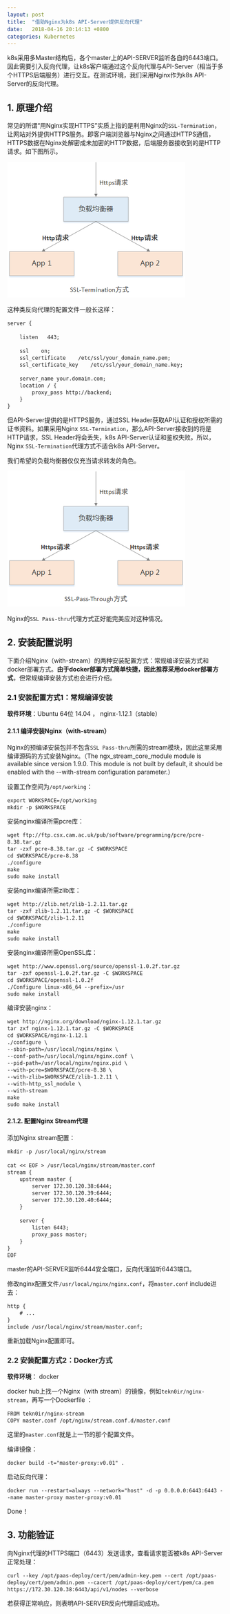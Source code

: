 ```yaml
---
layout: post
title:  "借助Nginx为k8s API-Server提供反向代理"
date:   2018-04-16 20:14:13 +0800
categories: Kubernetes
---
```



k8s采用多Master结构后，各个master上的API-SERVER监听各自的6443端口。因此需要引入反向代理，让k8s客户端通过这个反向代理与API-Server（相当于多个HTTPS后端服务）进行交互。在测试环境，我们采用Nginx作为k8s API-Server的反向代理。    

## 1. 原理介绍

常见的所谓“用Nginx实现HTTPS”实质上指的是利用Nginx的``SSL-Termination``，让网站对外提供HTTPS服务。即客户端浏览器与Nginx之间通过HTTPS通信，HTTPS数据在Nginx处解密成未加密的HTTP数据，后端服务器接收到的是HTTP请求。如下图所示。    

![SSL-Termination.png](https://raw.githubusercontent.com/moshucong/blog/master/images/SSL-Termination.png)

这种类反向代理的配置文件一般长这样：
```
server {

    listen   443;

    ssl    on;
    ssl_certificate    /etc/ssl/your_domain_name.pem;
    ssl_certificate_key    /etc/ssl/your_domain_name.key;

    server_name your.domain.com;
    location / {
        proxy_pass http://backend;
    }
}
```

但API-Server提供的是HTTPS服务，通过SSL Header获取API认证和授权所需的证书资料。如果采用Nginx ``SSL-Termination``，那么API-Server接收到的将是HTTP请求，SSL Header将会丢失，k8s API-Server认证和鉴权失败。所以，Nginx ``SSL-Termination``代理方式不适合k8s API-Server。



我们希望的负载均衡器仅仅充当请求转发的角色。

![SSL-Pass-thru.png](https://raw.githubusercontent.com/moshucong/blog/master/images/SSL-Pass-Through.png)        

Nginx的``SSL Pass-thru``代理方式正好能完美应对这种情况。    


## 2. 安装配置说明

下面介绍Nginx（with-stream）的两种安装配置方式：常规编译安装方式和docker部署方式。**由于docker部署方式简单快捷，因此推荐采用docker部署方式**，但常规编译安装方式也会进行介绍。

### 2.1 安装配置方式1：常规编译安装

**软件环境**：Ubuntu 64位 14.04 ， nginx-1.12.1（stable）

#### 2.1.1 编译安装Nginx（with-stream）

Nginx的预编译安装包并不包含``SSL Pass-thru``所需的stream模块，因此这里采用编译源码的方式安装Nginx。（The ngx_stream_core_module module is available since version 1.9.0. This module is not built by default, it should be enabled with the --with-stream configuration parameter.）    

设置工作空间为``/opt/working``：
```
export WORKSPACE=/opt/working
mkdir -p $WORKSPACE
```

安装nginx编译所需pcre库：
```
wget ftp://ftp.csx.cam.ac.uk/pub/software/programming/pcre/pcre-8.38.tar.gz
tar -zxf pcre-8.38.tar.gz -C $WORKSPACE
cd $WORKSPACE/pcre-8.38
./configure
make
sudo make install
```

安装nginx编译所需zlib库：
```
wget http://zlib.net/zlib-1.2.11.tar.gz
tar -zxf zlib-1.2.11.tar.gz -C $WORKSPACE
cd $WORKSPACE/zlib-1.2.11
./configure
make
sudo make install
```

安装nginx编译所需OpenSSL库：
```
wget http://www.openssl.org/source/openssl-1.0.2f.tar.gz
tar -zxf openssl-1.0.2f.tar.gz -C $WORKSPACE
cd $WORKSPACE/openssl-1.0.2f
./Configure linux-x86_64 --prefix=/usr
sudo make install
```

编译安装nginx：
```
wget http://nginx.org/download/nginx-1.12.1.tar.gz
tar zxf nginx-1.12.1.tar.gz -C $WORKSPACE
cd $WORKSPACE/nginx-1.12.1
./configure \
--sbin-path=/usr/local/nginx/nginx \
--conf-path=/usr/local/nginx/nginx.conf \
--pid-path=/usr/local/nginx/nginx.pid \
--with-pcre=$WORKSPACE/pcre-8.38 \
--with-zlib=$WORKSPACE/zlib-1.2.11 \
--with-http_ssl_module \
--with-stream 
make
sudo make install
```

#### 2.1.2. 配置Nginx Stream代理

添加Nginx stream配置：
```
mkdir -p /usr/local/nginx/stream

cat << EOF > /usr/local/nginx/stream/master.conf
stream {
    upstream master {
        server 172.30.120.38:6444;
        server 172.30.120.39:6444;
        server 172.30.120.40:6444;
    }

    server {
        listen 6443;
        proxy_pass master;
    }
}
EOF
```
master的API-SERVER监听6444安全端口，反向代理监听6443端口。

修改nginx配置文件``/usr/local/nginx/nginx.conf``，将``master.conf`` include进去：

```
http {
    # ...
}
include /usr/local/nginx/stream/master.conf;
```

重新加载Nginx配置即可。



### 2.2 安装配置方式2：Docker方式

**软件环境**： docker

docker hub上找一个Nginx（with stream）的镜像，例如``tekn0ir/nginx-stream``，再写一个Dockerfile ：
```
FROM tekn0ir/nginx-stream
COPY master.conf /opt/nginx/stream.conf.d/master.conf
```
这里的``master.conf``就是上一节的那个配置文件。

编译镜像：
```
docker build -t="master-proxy:v0.01" .
```
启动反向代理：
```
docker run --restart=always --network="host" -d -p 0.0.0.0:6443:6443 --name master-proxy master-proxy:v0.01
```


Done！




## 3. 功能验证

向Nginx代理的HTTPS端口（6443）发送请求，查看请求能否被k8s API-Server正常处理：    
```
curl --key /opt/paas-deploy/cert/pem/admin-key.pem --cert /opt/paas-deploy/cert/pem/admin.pem --cacert /opt/paas-deploy/cert/pem/ca.pem https://172.30.120.38:6443/api/v1/nodes --verbose
```

若获得正常响应，则表明API-SERVER反向代理启动成功。


